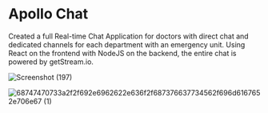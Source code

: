 # Apollo Chat
Created a full Real-time Chat Application for doctors with direct chat and dedicated channels for each department with an emergency unit. Using React on the frontend with NodeJS on the backend, the entire chat is powered by getStream.io.

![Screenshot (197)](https://github.com/YadNash/Apollo-Chat/assets/109527105/da026f68-93b7-428f-9b32-c84d9a6156d6)

![68747470733a2f2f692e6962622e636f2f687376637734562f696d6167652e706e67 (1)](https://github.com/YadNash/Apollo-Chat/assets/109527105/ece131cc-4901-4955-bb8b-5efa5af11e5b)


